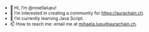 - 👋 Hi, I’m @rosellalupu!
- 👀 I’m interested in creating a community for https://aurachain.ch.
- 🌱 I’m currently learning Java Script.
- 📫 How to reach me: email me at mihaela.lupu@aurachain.ch.

<!---
rosellalupu/rosellalupu is a ✨ special ✨ repository because its `README.md` (this file) appears on your GitHub profile.
You can click the Preview link to take a look at your changes.
--->
